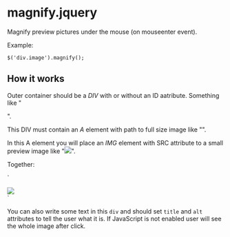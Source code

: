 magnify.jquery
==============

Magnify preview pictures under the mouse (on mouseenter event).

Example:

  `$('div.image').magnify();`

## How it works ##

Outer container should be a *DIV* with or without an ID aatribute. Something like "<div class='image'></div>".

This DIV must contain an *A* element with path to full size image like "<a href='/imgages/abc.jpg'></a>".

In this A element you will place an *IMG* element with SRC attribute to a small preview image like "<img src='/images/preview/abc.jpg'>".

Together:

`
<div class='image'><a href='/imgages/abc.jpg'><img src='/images/preview/abc.jpg'></a></div>
`

You can also write some text in this `div` and should set `title` and `alt` attributes to tell the user what it is. If JavaScript is not enabled user will see the whole image after click.
